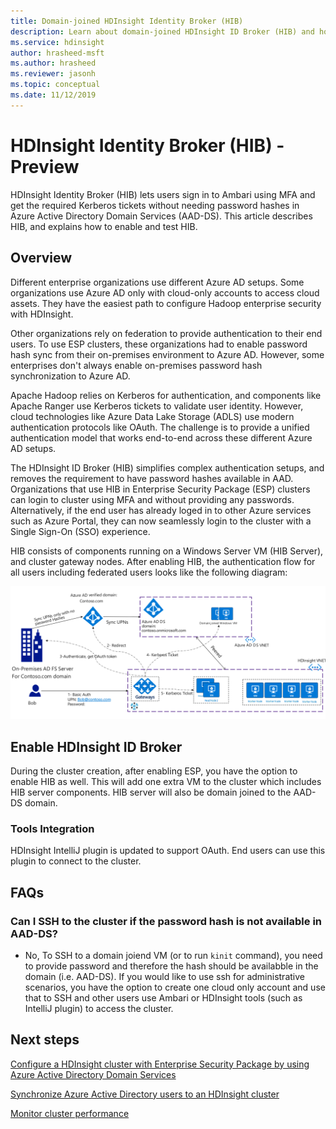 ```yaml
---
title: Domain-joined HDInsight Identity Broker (HIB)
description: Learn about domain-joined HDInsight ID Broker (HIB) and how to enable it.
ms.service: hdinsight
author: hrasheed-msft
ms.author: hrasheed
ms.reviewer: jasonh
ms.topic: conceptual
ms.date: 11/12/2019
---
```


# HDInsight Identity Broker (HIB) - Preview

HDInsight Identity Broker (HIB) lets users sign in to Ambari using MFA and get the required Kerberos tickets without needing password hashes in Azure Active Directory Domain Services (AAD-DS). This article describes HIB, and explains how to enable and test HIB. 

## Overview

Different enterprise organizations use different Azure AD setups. Some organizations use Azure AD only with cloud-only accounts to access cloud assets. They have the easiest path to configure Hadoop enterprise security with HDInsight.

Other organizations rely on federation to provide authentication to their end users. To use ESP clusters, these organizations had to enable password hash sync from their on-premises environment to Azure AD. However, some enterprises don't always enable on-premises password hash synchronization to Azure AD.

Apache Hadoop relies on Kerberos for authentication, and components like Apache Ranger use Kerberos tickets to validate user identity. However, cloud technologies like Azure Data Lake Storage (ADLS) use modern authentication protocols like OAuth. The challenge is to provide a unified authentication model that works end-to-end across these different Azure AD setups.

The HDInsight ID Broker (HIB) simplifies complex authentication setups, and removes the requirement to have password hashes available in AAD. Organizations that use HIB in Enterprise Security Package (ESP) clusters can login to cluster using MFA and without providing any passwords. Alternatively, if the end user has already loged in to other Azure services such as Azure Portal, they can now seamlessly login to the cluster with a Single Sign-On (SSO) experience.

HIB consists of components running on a Windows Server VM (HIB Server), and cluster gateway nodes. After enabling HIB, the authentication flow for all users including federated users looks like the following diagram:

![Authentication flow with HIB](./media/apache-domain-joined-id-broker/hib-flow-diagram.png)

## Enable HDInsight ID Broker 

During the cluster creation, after enabling ESP, you have the option to enable HIB as well. This will add one extra VM to the cluster which includes HIB server components. HIB server will also be domain joined to the AAD-DS domain.

### Tools Integration
HDInsight IntelliJ plugin is updated to support OAuth. End users can use this plugin to connect to the cluster.

## FAQs

### Can I SSH to the cluster if the password hash is not available in AAD-DS?
- No, To SSH to a domain joiend VM (or to run `kinit` command), you need to provide password and therefore the hash should be availabble in the domain (i.e. AAD-DS). If you would like to use ssh for administrative scenarios, you have the option to create one cloud only account and use that to SSH and other users use Ambari or HDInsight tools (such as IntelliJ plugin) to access the cluster.
  

## Next steps

[Configure a HDInsight cluster with Enterprise Security Package by using Azure Active Directory Domain Services](apache-domain-joined-configure-using-azure-adds.md)

[Synchronize Azure Active Directory users to an HDInsight cluster](../hdinsight-sync-aad-users-to-cluster.md)

[Monitor cluster performance](../hdinsight-key-scenarios-to-monitor.md)
